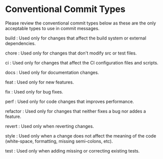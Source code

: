 # Conventional Commit Types

Please review the conventional commit types below as these are the only acceptable types to use in commit messages.

build
: Used only for changes that affect the build system or external dependencies.

chore
: Used only for changes that don't modify src or test files.

ci
: Used only for changes that affect the CI configuration files and scripts.

docs
: Used only for documentation changes.

feat
: Used only for new features.

fix
: Used only for bug fixes.

perf
: Used only for code changes that improves performance.

refactor
: Used only for changes that neither fixes a bug nor addes a feature.

revert
: Used only when reverting changes.

style
: Used only when a change does not affect the meaning of the code (white-space, formatting, missing semi-colons, etc).

test
: Used only when adding missing or correcting existing tests.
